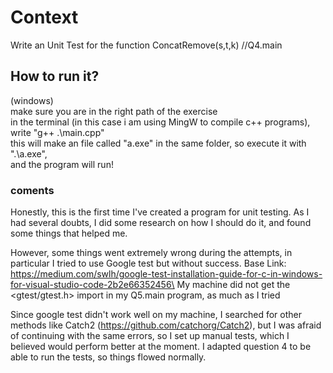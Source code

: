 # Context
Write an Unit Test for the function ConcatRemove(s,t,k) //Q4.main

## How to run it?

(windows) \
make sure you are in the right path of the exercise\
in the terminal (in this case i am using MingW to compile c++ programs), write "g++ .\main.cpp"\
this will make an file called "a.exe" in the same folder, so execute it with ".\a.exe", \
and the program will run! 


### coments
Honestly, this is the first time I've created a program for unit testing.
As I had several doubts, I did some research on how I should do it, and found some things that helped me.

However, some things went extremely wrong during the attempts, in particular I tried to use Google test but without success.
Base Link: https://medium.com/swlh/google-test-installation-guide-for-c-in-windows-for-visual-studio-code-2b2e66352456\
My machine did not get the <gtest/gtest.h> import in my Q5.main program, as much as I tried 

Since google test didn't work well on my machine, I searched for other methods like Catch2 (https://github.com/catchorg/Catch2), but I was afraid of continuing with the same errors, so I set up manual tests, which I believed would perform better at the moment.
I adapted question 4 to be able to run the tests, so things flowed normally.



